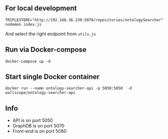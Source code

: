 ## For local development
```
TRIPLESTORE="http://192.168.36.230:5070/repositories/ontologySearcher" nodemon index.js
```
And select the right endpoint from `utils.js`

## Run via Docker-compose
```
docker-compose up -d
```

## Start single Docker container
```
docker run --name ontology-searcher-api -p 5050:5050  -d wallscope/ontology-searcher-api
```

## Info

- API is on port 5050
- GraphDB is on port 5070
- Front-end is on port 5080
